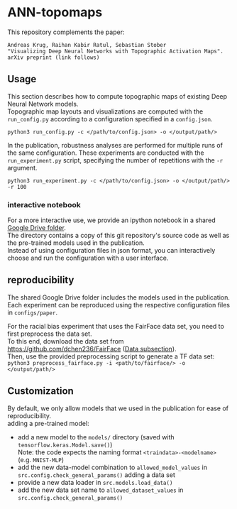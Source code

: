 # ANN-topomaps

This repository complements the paper:
```
Andreas Krug, Raihan Kabir Ratul, Sebastian Stober
"Visualizing Deep Neural Networks with Topographic Activation Maps".
arXiv preprint (link follows)
```

## Usage
This section describes how to compute topographic maps of existing Deep Neural Network models.  
Topographic map layouts and visualizations are computed with the `run_config.py` according to a configuration specified in a `config.json`.

`python3 run_config.py -c </path/to/config.json> -o </output/path/>`

In the publication, robustness analyses are performed for multiple runs of the same configuration. These experiments are conducted with the `run_experiment.py` script, specifying the number of repetitions with the `-r` argument.

`python3 run_experiment.py -c </path/to/config.json> -o </output/path/> -r 100`

### interactive notebook
For a more interactive use, we provide an ipython notebook in a shared [Google Drive folder](https://drive.google.com/drive/folders/1EXcOStfZklJ0IeaA9A1SnXbY8HOCNmGZ?usp=sharing).     
The directory contains a copy of this git repository's source code as well as the pre-trained models used in the publication.  
Instead of using configuration files in json format, you can interactively choose and run the configuration with a user interface.

## reproducibility
The shared Google Drive folder includes the models used in the publication.  
Each experiment can be reproduced using the respective configuration files in `configs/paper`.

For the racial bias experiment that uses the FairFace data set, you need to first preprocess the data set.  
To this end, download the data set from https://github.com/dchen236/FairFace ([Data subsection](https://github.com/dchen236/FairFace#data)).  
Then, use the provided preprocessing script to generate a TF data set:  
`python3 preprocess_fairface.py -i <path/to/fairface/> -o </output/path/>`

## Customization
By default, we only allow models that we used in the publication for ease of reproducibility.  
adding a pre-trained model:
- add a new model to the `models/` directory (saved with `tensorflow.keras.Model.save()`)  
  Note: the code expects the naming format `<traindata>-<modelname>` (e.g. `MNIST-MLP`)
- add the new data-model combination to `allowed_model_values` in `src.config.check_general_params()`
adding a data set
- provide a new data loader in `src.models.load_data()`
- add the new data set name to `allowed_dataset_values` in `src.config.check_general_params()`
